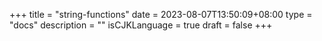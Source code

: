 +++
title = "string-functions"
date = 2023-08-07T13:50:09+08:00
type = "docs"
description = ""
isCJKLanguage = true
draft = false
+++